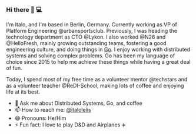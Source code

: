 ### Hi there 👋 💻

I'm Italo, and I'm based in Berlin, Germany. Currently working as VP of Platform Engineering @urbansportsclub. Previously, I was heading the technology department as CTO @Lykon. I also worked @N26 and @HelloFresh, mainly growing outstanding teams, fostering a good engineering culture, and doing things in [Go](https://go.dev/). I enjoy working with distributed systems and solving complex problems. Go has been my language of choice since 2015 to help me achieve these things while having a great deal of fun.

Today, I spend most of my free time as a volunteer mentor @techstars and as a volunteer teacher @ReDI-School, making lots of coffee and enjoying life at its best.

- 💬 Ask me about Distributed Systems, Go, and coffee
- 📫 How to reach me: [@italolelis](https://twitter.com/italolelis)
- 😄 Pronouns: He/Him
- ⚡ Fun fact: I love to play D&D and Airplanes ✈️

